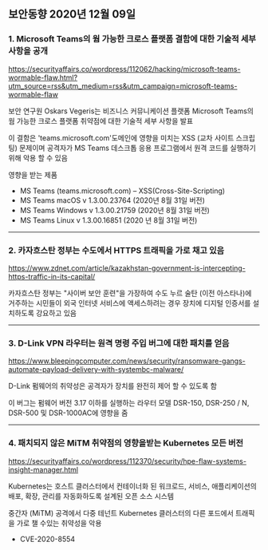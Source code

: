 ## 보안동향 2020년 12월 09일  

  
### 1. Microsoft Teams의 웜 가능한 크로스 플랫폼 결함에 대한 기술적 세부 사항을 공개  
  
  
https://securityaffairs.co/wordpress/112062/hacking/microsoft-teams-wormable-flaw.html?utm_source=rss&utm_medium=rss&utm_campaign=microsoft-teams-wormable-flaw   
  
  
보안 연구원 Oskars Vegeris는 비즈니스 커뮤니케이션 플랫폼 Microsoft Teams의 웜 가능한 크로스 플랫폼 취약점에 대한 기술적 세부 사항을 발표  
  
이 결함은 'teams.microsoft.com'도메인에 영향을 미치는 XSS (교차 사이트 스크립팅) 문제이며 공격자가 MS Teams 데스크톱 응용 프로그램에서 원격 코드를 실행하기 위해 악용 할 수 있음  
 

영향을 받는 제품
- MS Teams (teams.microsoft.com) – XSS(Cross-Site-Scripting)
- MS Teams macOS v 1.3.00.23764 (2020년 8월 31일 버전)
- MS Teams Windows v 1.3.00.21759 (2020년 8월 31일 버전)
- MS Teams Linux v 1.3.00.16851 (2020 년 8월 31일 버전)
  
---
  
  
### 2. 카자흐스탄 정부는 수도에서 HTTPS 트래픽을 가로 채고 있음  
  
  
https://www.zdnet.com/article/kazakhstan-government-is-intercepting-https-traffic-in-its-capital/  
  
  
카자흐스탄 정부는 "사이버 보안 훈련"을 가장하여 수도 누르 술탄 (이전 아스타나)에 거주하는 시민들이 외국 인터넷 서비스에 액세스하려는 경우 장치에 디지털 인증서를 설치하도록 강요하고 있음  
  
  
---
  
  
### 3. D-Link VPN 라우터는 원격 명령 주입 버그에 대한 패치를 얻음  
  
  
https://www.bleepingcomputer.com/news/security/ransomware-gangs-automate-payload-delivery-with-systembc-malware/
  
  
D-Link 펌웨어의 취약성은 공격자가 장치를 완전히 제어 할 수 있도록 함
  
이 버그는 펌웨어 버전 3.17 이하를 실행하는 라우터 모델 DSR-150, DSR-250 / N, DSR-500 및 DSR-1000AC에 영향을 줌
  
  
---
  
  
### 4. 패치되지 않은 MiTM 취약점의 영향을받는 Kubernetes 모든 버전    
  
  
https://securityaffairs.co/wordpress/112370/security/hpe-flaw-systems-insight-manager.html  
  
  
Kubernetes는 호스트 클러스터에서 컨테이너화 된 워크로드, 서비스, 애플리케이션의 배포, 확장, 관리를 자동화하도록 설계된 오픈 소스 시스템  
  
중간자 (MiTM) 공격에서 다중 테넌트 Kubernetes 클러스터의 다른 포드에서 트래픽을 가로 챌 수있는 취약성을 악용
  
- CVE-2020-8554
